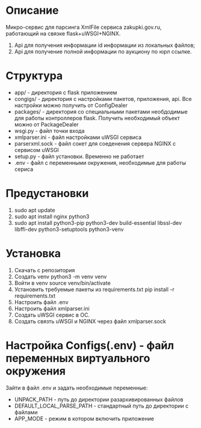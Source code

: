 # Описание
Микро-сервис для парсинга XmlFile сервиса zakupki.gov.ru, работающий на связке flask+uWSGI+NGINX.
1. Api для получения информации id информации из локальных файлов;
2. Api для получение полной информации по аукциону по юрл ссылке.

# Структура
* app/ - директория с flask приложением
* congigs/ - директория с настройками пакетов, приложения, api. Все настройки можно получить от ConfigDealer
* packages/ - директория со специальными пакетами необдодимые для работы контроллеров flask. Получить необходимый объект можно от PackageDealer
* wsgi.py - файл точки входа
* xmlparser.ini - файл настройками uWSGI сервиса
* parserxml.sock - файл сокет для соеденения сервера NGINX  с сервисом uWSGI
* setup.py - файл установки. Временно не работает
* .env - файл с переменными окружения, необходимые для работы сериса

# Предустановки
1. sudo apt update
2. sudo apt install nginx python3
3. sudo apt install python3-pip python3-dev build-essential libssl-dev libffi-dev python3-setuptools python3-venv

# Установка
1. Скачать с репозитория
2. Создать venv python3 -m venv venv
3. Войти в venv source venv/bin/activate
2. Установить требуемые пакеты из requirements.txt pip install -r requirements.txt
3. Настроить файл .env
4. Настроить файл xmlparser.ini
5. Создать uWSGI сервис в ОС.
6. Создать связть uWSGI и NGINX через файл xmlparser.sock

# Настройка Configs(.env) - файл переменных виртуального окружения
Зайти в файл .env и задать необходимые переменные:
* UNPACK_PATH - путь до директории разархивированных файлов
* DEFAULT_LOCAL_PARSE_PATH - стандартный путь до директории с файлами
* APP_MODE - режим в котором включить приложение
